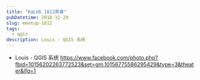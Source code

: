 ```yaml
---
title: "KaLUG 1812聚會"
pubDatetime: 2018-12-29
slug: meetup-1812
tags:
  - qgis
description: Louis - QGIS 系统
---
```


- Louis - QGIS 系统 https://www.facebook.com/photo.php?fbid=10156202263772523&set=gm.10156775586295429&type=3&theater&ifg=1
